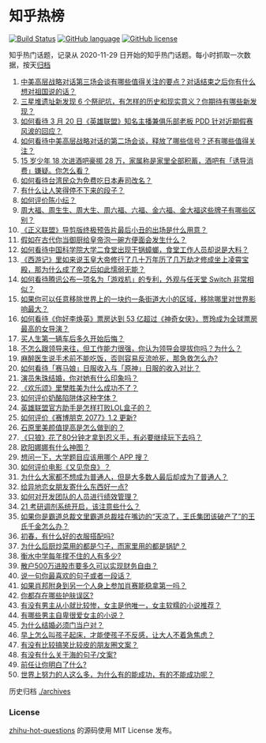 # 知乎热榜
[![Build Status](https://github.com/ToWeLong/zhihu-hot-questions/workflows/CI/badge.svg)](https://github.com/ToWeLong/zhihu-hot-questions/actions)
[![GitHub language](https://img.shields.io/badge/language-golang-orange.svg)](https://golang.org/)
[![GitHub license](https://img.shields.io/github/license/ToWeLong/zhihu-hot-questions)](https://github.com/ToWeLong/zhihu-hot-questions/blob/main/LICENSE)

知乎热门话题，记录从 2020-11-29 日开始的知乎热门话题。每小时抓取一次数据，按天[归档](./archives)

<!-- BEGIN -->

1. [中美高层战略对话第三场会谈有哪些值得关注的要点？对话结束之后你有什么想对祖国说的话？](https://www.zhihu.com/question/450288982)
1. [三星堆遗址新发现 6 个祭祀坑，有怎样的历史和现实意义？你期待有哪些新发现？](https://www.zhihu.com/question/450138202)
1. [如何看待 3 月 20 日《英雄联盟》知名主播兼俱乐部老板 PDD 针对近期假赛风波的回应？](https://www.zhihu.com/question/450300736)
1. [如何看待中美高层战略对话的第二场会谈，释放了哪些信号？还有哪些值得关注？](https://www.zhihu.com/question/450161912)
1. [15 岁少年 18 次进酒吧豪掷 28 万，家属称是家里全部积蓄，酒吧有「诱导消费」嫌疑。你怎么看？](https://www.zhihu.com/question/450132745)
1. [如何看待台湾民众为免费吃日本寿司改名？](https://www.zhihu.com/question/450021345)
1. [有什么让人笑得停不下来的段子？](https://www.zhihu.com/question/442478358)
1. [如何评价陈小纭？](https://www.zhihu.com/question/301856741)
1. [周大福、周生生、周大生、周六福、六福、金六福、金大福这些牌子有哪些区别？](https://www.zhihu.com/question/32209352)
1. [《正义联盟》导剪版终极预告片最后小丑的出场是什么用意？](https://www.zhihu.com/question/444463550)
1. [假如在古代你当御厨给皇帝泡一碗方便面会发生什么？](https://www.zhihu.com/question/396487713)
1. [如何看待中国科学院大学二食堂出现干锅蟑螂，食堂工作人员却说是大料？](https://www.zhihu.com/question/450208993)
1. [《西游记》里如来说玉皇大帝修行了几十万年历了几万劫才修成坐上凌霄宝殿，那为什么成了帝之后如此懦弱无能？](https://www.zhihu.com/question/21542039)
1. [如何看待腾讯公布一项名为「游戏机」的专利，外观与任天堂 Switch 非常相似？](https://www.zhihu.com/question/450180212)
1. [如果你可以任意移除世界上的一块约一条街道大小的区域，移除哪里对世界影响最大？](https://www.zhihu.com/question/442291526)
1. [如何看待《你好李焕英》票房达到 53 亿超过《神奇女侠》，贾玲成为全球票房最高的女导演？](https://www.zhihu.com/question/450310955)
1. [买人生第一辆车后多久开始后悔？](https://www.zhihu.com/question/354985985)
1. [不怎么跟领导来往，但工作能力很强，你认为领导会提拔你吗？为什么？](https://www.zhihu.com/question/365265081)
1. [麻醉医生说手术前不能吃饭，否则容易反流呛死，那急救怎么办?](https://www.zhihu.com/question/446657925)
1. [如何看待「赛马娘」日服收入与「原神」日服的收入对比？](https://www.zhihu.com/question/449984351)
1. [演员朱珠结婚，你对她有什么印象吗？](https://www.zhihu.com/question/450031458)
1. [《欢乐颂》里樊胜美为什么成功不了？](https://www.zhihu.com/question/44713226)
1. [如何评价奶酪陷阱体这种字体？](https://www.zhihu.com/question/444715076)
1. [英雄联盟官方助手是怎样打败LOL盒子的？](https://www.zhihu.com/question/28028374)
1. [如何评价《赛博朋克 2077》1.2 更新?](https://www.zhihu.com/question/450288314)
1. [石原里美颜值提高是怎么做到的？](https://www.zhihu.com/question/49485727)
1. [《只狼》花了80分钟才拿到忍义手，有必要继续玩下去吗？](https://www.zhihu.com/question/387327286)
1. [欧阳娜娜有什么神图？](https://www.zhihu.com/question/323285274)
1. [想问一下，大学题目应该用哪个 APP 搜？](https://www.zhihu.com/question/298200477)
1. [如何评价电影《又见奈良》？](https://www.zhihu.com/question/410597660)
1. [为什么大家都不想成为普通人，但是大多数人最后却成为了普通人？](https://www.zhihu.com/question/444717248)
1. [给异地恋女朋友寄什么东西好一点?](https://www.zhihu.com/question/376029422)
1. [如何对开发团队的人员进行绩效管理？](https://www.zhihu.com/question/19995922)
1. [21 考研调剂系统开启，该注意些什么？](https://www.zhihu.com/question/449377820)
1. [如果你是霸道总裁文里霸道总裁挂在嘴边的“天凉了，王氏集团该破产了”的王氏千金怎么办？](https://www.zhihu.com/question/408494360)
1. [初春，有什么好的衣服搭配吗?](https://www.zhihu.com/question/378937840)
1. [为什么后厨炒菜用的都是勺子，而家里用的都是锅铲？](https://www.zhihu.com/question/449212284)
1. [衡水中学每年撑不住的人有多少?](https://www.zhihu.com/question/398309980)
1. [散户500万进股市要多久可以实现财务自由？](https://www.zhihu.com/question/449246881)
1. [说一句你最喜欢的句子或者一段话？](https://www.zhihu.com/question/448618978)
1. [如果肖邦附身到另一个人身上参加肖赛能稳拿第一吗？](https://www.zhihu.com/question/447861925)
1. [你都存在哪些护肤误区?](https://www.zhihu.com/question/439440398)
1. [有没有男主从小就比较惨，女主是他唯一，女主软糯的小说推荐？](https://www.zhihu.com/question/367208961)
1. [有哪些男主自卑很爱女主的小说？](https://www.zhihu.com/question/378608483)
1. [为什么结婚必须门当户对？](https://www.zhihu.com/question/440580780)
1. [早上怎么叫孩子起床，才能使孩子不反感，让大人不着急焦虑？](https://www.zhihu.com/question/449590499)
1. [有没有比较搞笑比较皮的朋友圈文案？](https://www.zhihu.com/question/448766545)
1. [有没有什么关于海的句子/文案?](https://www.zhihu.com/question/440597657)
1. [前任让你明白了什么?](https://www.zhihu.com/question/404611519)
1. [世界上努力的人这么多，为什么有的能成功，有的不能成功呢？](https://www.zhihu.com/question/446660010)

<!-- END -->

历史归档 [./archives](./archives)


### License
[zhihu-hot-questions](https://github.com/towelong/zhihu-hot-questions) 的源码使用 MIT License 发布。